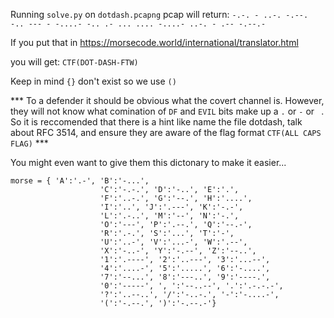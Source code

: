 Running `solve.py` on `dotdash.pcapng` pcap will return:
`-.-. - ..-. -.--. -.. --- - -....- -.. .- ... .... -....- ..-. - .-- -.--.-`

If you put that in https://morsecode.world/international/translator.html

you will get: `CTF(DOT-DASH-FTW)` 

Keep in mind `{}` don't exist so we use `()`

*** To a defender it should be obvious what the covert channel is. However, they will not know what comination of `DF` and `EVIL` bits make up a `.` or `-` or ` `. So it is reccomended that there is a hint like name the file dotdash, talk about RFC 3514, and ensure they are aware of the flag format `CTF(ALL CAPS FLAG)` ***


You might even want to give them this dictonary to make it easier...

```
morse = { 'A':'.-', 'B':'-...',
                    'C':'-.-.', 'D':'-..', 'E':'.',
                    'F':'..-.', 'G':'--.', 'H':'....',
                    'I':'..', 'J':'.---', 'K':'-.-',
                    'L':'.-..', 'M':'--', 'N':'-.',
                    'O':'---', 'P':'.--.', 'Q':'--.-',
                    'R':'.-.', 'S':'...', 'T':'-',
                    'U':'..-', 'V':'...-', 'W':'.--',
                    'X':'-..-', 'Y':'-.--', 'Z':'--..',
                    '1':'.----', '2':'..---', '3':'...--',
                    '4':'....-', '5':'.....', '6':'-....',
                    '7':'--...', '8':'---..', '9':'----.',
                    '0':'-----', ', ':'--..--', '.':'.-.-.-',
                    '?':'..--..', '/':'-..-.', '-':'-....-',
                    '(':'-.--.', ')':'-.--.-'}
```
